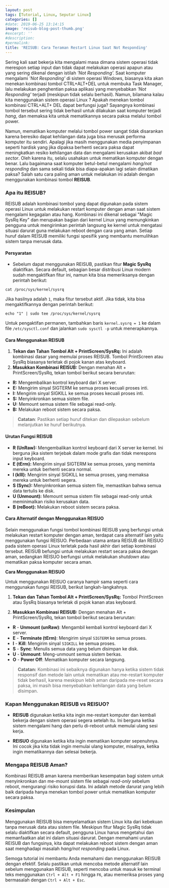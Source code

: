 ```yaml
---
layout: post
tags: [Tutorial, Linux, Seputar Linux]
categories: []
#date: 2019-06-25 13:14:15
image: 'reisub-blog-post-thumb.png'
#excerpt: ''
#description:
#permalink:
title: 'REISUB: Cara Teraman Restart Linux Saat Not Responding'
---
```



Sering kali saat bekerja kita mengalami masa dimana sistem operasi tidak merespon setiap input dan tidak dapat melakukan operasi apapun atau yang sering dikenal dengan istilah _'Not Responding'._ Saat komputer mengalami *'Not Responding'* di sistem operasi Windows, biasanya kita akan menekan kombinasi tombol CTRL+ALT+DEL untuk membuka Task Manager, lalu melakukan penghentian paksa aplikasi yang menyebabkan *'Not Responding'* terjadi (meskipun tidak selalu berhasil). Namun, bilamana kalau kita menggunakan sistem operasi Linux ? Apakah menekan tombol kombinasi CTRL+ALT+ DEL dapat berfungsi juga? Sayangnya kombinasi tombol tersebut sering tidak berhasil untuk dilakukan saat komputer terjadi *hang*, dan memaksa kita untuk mematikannya secara paksa melalui tombol power.

Namun, mematikan komputer melalui tombol power sangat tidak disarankan karena beresiko dapat kehilangan data juga bisa merusak performa komputer itu sendiri. Apalagi jika masih menggunakan media penyimpanan seperti hardisk yang jika dipaksa berhenti secara paksa dapat meningkatkan resiko kehilangan data dan mengalami kerusakan akibat *bad sector*. Oleh karena itu, selalu usahakan untuk mematikan komputer dengan benar. Lalu bagaimana saat komputer betul-betul mengalami *hang/not responding* dan sama sekali tidak bisa diapa-apakan lagi selain dimatikan paksa? Salah satu cara paling aman untuk melakukan ini adalah dengan menggunakan kombinasi tombol **REISUB**.

### Apa itu REISUB?

REISUB adalah kombinasi tombol yang dapat digunakan pada sistem operasi Linux untuk melakukan restart komputer dengan aman saat sistem mengalami kegagalan atau hang. Kombinasi ini dikenal sebagai "Magic SysRq Key" dan merupakan bagian dari kernel Linux yang memungkinkan pengguna untuk mengirimkan perintah langsung ke kernel untuk mengatasi situasi darurat guna melakukan reboot dengan cara yang aman. Setiap huruf dalam REISUB memiliki fungsi spesifik yang membantu memulihkan sistem tanpa merusak data.

#### Persyaratan

- Sebelum dapat menggunakan REISUB, pastikan fitur **Magic SysRq** diaktifkan. Secara default, sebagian besar distribusi Linux modern sudah mengaktifkan fitur ini, namun kita bisa memeriksanya dengan perintah berikut:
  

```cat
cat /proc/sys/kernel/sysrq
```

Jika hasilnya adalah `1`, maka fitur tersebut aktif. Jika tidak, kita bisa mengaktifkannya dengan perintah berikut:

```echo
echo "1" | sudo tee /proc/sys/kernel/sysrq
```

Untuk pengaktifan permanen, tambahkan baris `kernel.sysrq = 1` ke dalam file `/etc/sysctl.conf` dan jalankan `sudo sysctl -p` untuk menerapkannya.

#### Cara Menggunakan REISUB

1. **Tekan dan Tahan Tombol Alt + PrintScreen/SysRq:** Ini adalah kombinasi dasar yang memulai proses REISUB. Tombol PrintScreen atau SysRq biasanya terletak di pojok kanan atas keyboard.
2. **Masukkan Kombinasi REISUB:** Dengan menahan Alt + PrintScreen/SysRq, tekan tombol berikut secara berurutan:
  
  - **R:** Mengembalikan kontrol keyboard dari X server.
  - **E:** Mengirim sinyal SIGTERM ke semua proses kecuali proses inti.
  - **I:** Mengirim sinyal SIGKILL ke semua proses kecuali proses inti.
  - **S:** Menyinkronkan semua sistem file.
  - **U:** Memount semua sistem file sebagai read-only.
  - **B:** Melakukan reboot sistem secara paksa.
  
  > **Catatan**: Pastikan setiap huruf ditekan dan dilepaskan sebelum melanjutkan ke huruf berikutnya.
  
  
#### Urutan Fungsi REISUB
  
  - **R (UnRaw):** Mengembalikan kontrol keyboard dari X server ke kernel. Ini berguna jika sistem terjebak dalam mode grafis dan tidak merespons input keyboard.
  - **E (tErm):** Mengirim sinyal SIGTERM ke semua proses, yang meminta mereka untuk berhenti secara normal.
  - **I (kIll):** Mengirim sinyal SIGKILL ke semua proses, yang memaksa mereka untuk berhenti segera.
  - **S (Sync):** Menyinkronkan semua sistem file, memastikan bahwa semua data tertulis ke disk.
  - **U (Unmount):** Memount semua sistem file sebagai read-only untuk meminimalkan risiko kerusakan data.
  - **B (reBoot):** Melakukan reboot sistem secara paksa.

#### Cara Alternatif dengan Menggunakan REISUO

Selain menggunakan fungsi tombol kombinasi REISUB yang berfungsi untuk melakukan restart komputer dengan aman, terdapat cara alternatif lain yaitu menggunakan fungsi REISUO. Perbedaan utama antara REISUB dan REISUO pada sistem operasi Linux terletak pada hasil akhir dari setiap kombinasi tersebut. REISUB befungsi untuk melakukan restart secara paksa dengan aman, sedangkan REISUO berfungsi untuk melakukan *shutdown* atau mematikan paksa komputer secara aman.

**Cara Menggunakan REISUO**

Untuk menggunakan REISUO caranya hampir sama seperti cara menggunakan fungsi REISUB, berikut langkah-langkahnya.

1. **Tekan dan Tahan Tombol Alt + PrintScreen/SysRq:** Tombol PrintScreen atau SysRq biasanya terletak di pojok kanan atas keyboard.
  
2. **Masukkan Kombinasi REISUB:** Dengan menahan Alt + PrintScreen/SysRq, tekan tombol berikut secara berurutan:
  
  - **R** - **Unmount (unRaw)**: Mengambil kembali kontrol keyboard dari X server.
  - **E** - **Terminate (tErm)**: Mengirim sinyal `SIGTERM` ke semua proses.
  - **I** - **Kill**: Mengirim sinyal `SIGKILL` ke semua proses.
  - **S** - **Sync**: Menulis semua data yang belum disimpan ke disk.
  - **U** - **Unmount**: Meng-unmount semua sistem berkas.
  - **O** - **Power Off**: Mematikan komputer secara langsung.
  
  > **Catatan:** Kombinasi ini sebaiknya digunakan hanya ketika sistem tidak responsif dan metode lain untuk mematikan atau me-restart komputer tidak berhasil, karena meskipun lebih aman daripada me-reset secara paksa, ini masih bisa menyebabkan kehilangan data yang belum disimpan.
  

### Kapan Menggunakan REISUB vs REISUO?

- **REISUB** digunakan ketika kita ingin me-restart komputer dan kembali bekerja dengan sistem operasi segera setelah itu. Ini berguna ketika sistem mengalami hang dan perlu di-reboot untuk memulai ulang sesi kerja.
  
- **REISUO** digunakan ketika kita ingin mematikan komputer sepenuhnya. Ini cocok jika kita tidak ingin memulai ulang komputer, misalnya, ketika ingin mematikannya dan selesai bekerja.
  

### Mengapa REISUB Aman?

Kombinasi REISUB aman karena memberikan kesempatan bagi sistem untuk menyinkronkan dan me-mount sistem file sebagai *read-only* sebelum reboot, mengurangi risiko korupsi data. Ini adalah metode darurat yang lebih baik daripada hanya menekan tombol power untuk mematikan komputer secara paksa.

### Kesimpulan

Menggunakan REISUB bisa menyelamatkan sistem Linux kita dari kebekuan tanpa merusak data atau sistem file. Meskipun fitur Magic SysRq tidak selalu diaktifkan secara default, pengguna Linux harus mengetahui dan memanfaatkan alat ini dalam situasi darurat. Dengan memahami urutan REISUB dan fungsinya, kita dapat melakukan reboot sistem dengan aman saat menghadapi masalah *hang/not responding* pada Linux.

Semoga tutorial ini membantu Anda memahami dan menggunakan REISUB dengan efektif. Selalu pastikan untuk mencoba metode alternatif lain sebelum menggunakan REISUB, seperti mencoba untuk masuk ke terminal teks menggunakan `Ctrl + Alt + F1` hingga `F6`, atau memeriksa proses yang bermasalah dengan `Ctrl + Alt + Esc`.